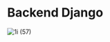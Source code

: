 # Backend Django

![1i (57)](https://github.com/user-attachments/assets/0d84814f-8f0e-4f8f-b3fd-6fd696cbbe15)
